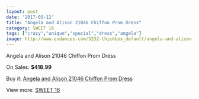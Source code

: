 ```yaml
---
layout: post
date: '2017-05-12'
title: "Angela and Alison 21046 Chiffon Prom Dress"
category: SWEET 16
tags: ["crazy","unique","special","dress","angela"]
image: http://www.eudances.com/5232-thickbox_default/angela-and-alison-21046-chiffon-prom-dress.jpg
---
```

Angela and Alison 21046 Chiffon Prom Dress

On Sales: **$418.99**
<a href="https://www.eudances.com/en/sweet-16/1760-angela-and-alison-21046-chiffon-prom-dress.html"><amp-img layout="responsive" width="600" height="600" src="//www.eudances.com/5232-thickbox_default/angela-and-alison-21046-chiffon-prom-dress.jpg" alt="Angela and Alison 21046 Chiffon Prom Dress 0" /></a>
<a href="https://www.eudances.com/en/sweet-16/1760-angela-and-alison-21046-chiffon-prom-dress.html"><amp-img layout="responsive" width="600" height="600" src="//www.eudances.com/5237-thickbox_default/angela-and-alison-21046-chiffon-prom-dress.jpg" alt="Angela and Alison 21046 Chiffon Prom Dress 1" /></a>
<a href="https://www.eudances.com/en/sweet-16/1760-angela-and-alison-21046-chiffon-prom-dress.html"><amp-img layout="responsive" width="600" height="600" src="//www.eudances.com/5236-thickbox_default/angela-and-alison-21046-chiffon-prom-dress.jpg" alt="Angela and Alison 21046 Chiffon Prom Dress 2" /></a>
<a href="https://www.eudances.com/en/sweet-16/1760-angela-and-alison-21046-chiffon-prom-dress.html"><amp-img layout="responsive" width="600" height="600" src="//www.eudances.com/5235-thickbox_default/angela-and-alison-21046-chiffon-prom-dress.jpg" alt="Angela and Alison 21046 Chiffon Prom Dress 3" /></a>
<a href="https://www.eudances.com/en/sweet-16/1760-angela-and-alison-21046-chiffon-prom-dress.html"><amp-img layout="responsive" width="600" height="600" src="//www.eudances.com/5234-thickbox_default/angela-and-alison-21046-chiffon-prom-dress.jpg" alt="Angela and Alison 21046 Chiffon Prom Dress 4" /></a>
<a href="https://www.eudances.com/en/sweet-16/1760-angela-and-alison-21046-chiffon-prom-dress.html"><amp-img layout="responsive" width="600" height="600" src="//www.eudances.com/5233-thickbox_default/angela-and-alison-21046-chiffon-prom-dress.jpg" alt="Angela and Alison 21046 Chiffon Prom Dress 5" /></a>

Buy it: [Angela and Alison 21046 Chiffon Prom Dress](https://www.eudances.com/en/sweet-16/1760-angela-and-alison-21046-chiffon-prom-dress.html "Angela and Alison 21046 Chiffon Prom Dress")

View more: [SWEET 16](https://www.eudances.com/en/18-sweet-16 "SWEET 16")